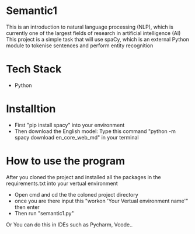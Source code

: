 # Semantic1
This is an introduction to natural language processing (NLP), which is currently one of the largest fields of research in artificial intelligence (AI)
This project is a simple task that will use spaCy, which is an external Python module to tokenise sentences and perform entity recognition

# Tech Stack
- Python

# Installtion 
- First "pip install spacy" into your environment 
- Then download the English model: Type this command "python -m spacy download en_core_web_md" in your terminal

# How to use the program 
After you cloned the project and installed all the packages in the requirements.txt into your vertual environment
- Open cmd and cd the the coloned project directory
- once you are there input this "workon 'Your Vertual environment name'" then enter
- Then run "semantic1.py"

Or You can do this in IDEs such as Pycharm, Vcode..
